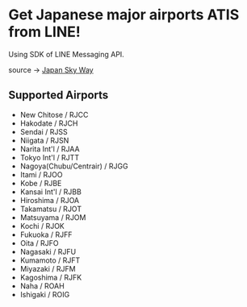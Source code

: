 # Get Japanese major airports ATIS from LINE!
Using SDK of LINE Messaging API.

source -> [Japan Sky Way](https://jswpgis.atsri.jp/j-skyway/)

## Supported Airports
 - New Chitose / RJCC
 - Hakodate / RJCH
 - Sendai / RJSS
 - Niigata / RJSN
 - Narita Int'l / RJAA
 - Tokyo Int'l / RJTT
 - Nagoya(Chubu/Centrair) / RJGG
 - Itami / RJOO
 - Kobe / RJBE
 - Kansai Int'l / RJBB
 - Hiroshima / RJOA
 - Takamatsu / RJOT
 - Matsuyama / RJOM
 - Kochi / RJOK
 - Fukuoka / RJFF
 - Oita / RJFO
 - Nagasaki / RJFU
 - Kumamoto / RJFT
 - Miyazaki / RJFM
 - Kagoshima / RJFK
 - Naha / ROAH
 - Ishigaki / ROIG
